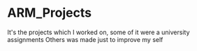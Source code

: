 # ARM_Projects
It's the projects which I worked on, some of it were a university assignments
Others was made just to improve my self
